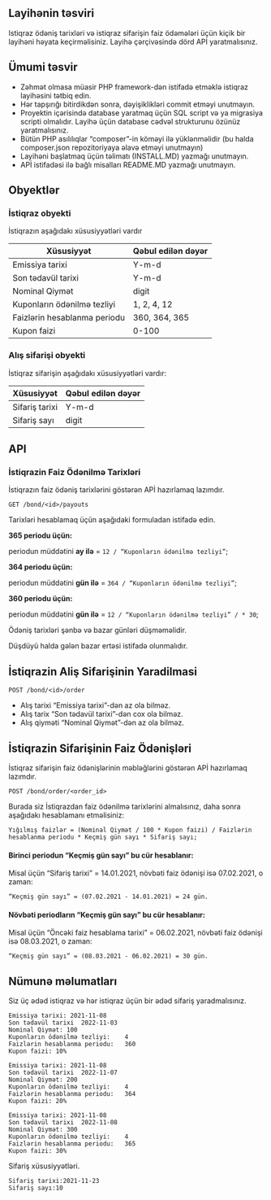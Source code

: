 ## Layihənin təsviri
Istiqraz ödəniş tarixləri və istiqraz sifarişin faiz ödəmələri üçün kiçik bir layihəni həyata keçirməlisiniz. Layihə çərçivəsində dörd APİ yaratmalısınız.

## Ümumi təsvir
- Zəhmət olmasa müasir PHP framework-dən istifadə etməklə istiqraz layihəsini tətbiq edin.
- Hər tapşırığı bitirdikdən sonra, dəyişiklikləri commit etməyi unutmayın.
- Proyektin içərisində database yaratmaq üçün SQL script və ya migrasiya scripti olmalıdır. Layihə üçün database cədvəl strukturunu özünüz yaratmalısınız.
- Bütün PHP asılılıqlar “composer”-in köməyi ilə yüklənməlidir (bu halda composer.json repozitoriyaya əlavə etməyi unutmayın)
- Layihəni başlatmaq üçün təlimatı (INSTALL.MD) yazmağı unutmayın.
- APİ istifadəsi ilə bağlı misalları README.MD yazmağı unutmayın.


## Obyektlər
### İstiqraz obyekti
İstiqrazın aşağıdakı xüsusiyyətləri vardır

Xüsusiyyət | Qəbul edilən dəyər
-- | --
Emissiya tarixi | Y-m-d
Son tədavül tarixi | Y-m-d
Nominal Qiymət | digit
Kuponların ödənilmə tezliyi | 1, 2, 4, 12
Faizlərin hesablanma periodu | 360, 364, 365
Kupon faizi | 0-100

### Alış sifarişi obyekti
İstiqraz sifarişin aşağıdakı xüsusiyyətləri vardır: 

Xüsusiyyət | Qəbul edilən dəyər
-- | --
Sifariş tarixi | Y-m-d
Sifariş sayı | digit

## API
 
### İstiqrazin Faiz Ödənilmə Tarixləri
İstiqrazın faiz ödəniş tarixlərini göstərən APİ hazırlamaq lazımdır.

`GET /bond/<id>/payouts`

Tarixləri hesablamaq üçün aşağıdaki formuladan istifadə edin.

**365 periodu üçün:**

periodun müddətini **ay ilə** = `12 / “Kuponların ödənilmə tezliyi”`;

**364 periodu üçün:**

periodun müddətini **gün ilə** = `364 / “Kuponların ödənilmə tezliyi”`;

**360 periodu üçün:**

periodun müddətini **gün ilə** = `12 / “Kuponların ödənilmə tezliyi” / * 30`;

Ödəniş tarixləri şənbə və bazar günləri düşməməlidir. 

Düşdüyü halda gələn bazar ertəsi istifadə olunmalıdır.

## İstiqrazin Aliş Sifarişinin Yaradilmasi

`POST /bond/<id>/order`

- Alış tarixi “Emissiya tarixi”-dən  az ola bilməz.
- Alış tarix “Son tədavül tarixi”-dən cox ola bilməz.
- Alış qiyməti “Nominal Qiymət”-dən az ola bilməz.

## İstiqrazin Sifarişinin Faiz Ödənişləri
İstiqraz sifarişin faiz ödənişlərinin məbləğlərini göstərən APİ hazırlamaq lazımdır.

`POST /bond/order/<order_id>`

Burada siz İstiqrazdan faiz ödənilmə tarixlərini almalısınız, daha sonra aşağıdakı hesablamanı etməlisiniz: 

`Yığılmış faizlər = (Nominal Qiymət / 100 * Kupon faizi) / Faizlərin hesablanma periodu * Keçmiş gün sayı * Sifariş sayı;`


#### Birinci periodun “Keçmiş gün sayı”  bu cür hesablanır:

Misal üçün “Sifariş tarixi”  = 14.01.2021, növbəti faiz ödənişi isə 07.02.2021, o zaman:

`“Keçmiş gün sayı” = (07.02.2021 - 14.01.2021) = 24 gün.`

#### Növbəti periodların  “Keçmiş gün sayı” bu cür hesablanır:

Misal üçün “Öncəki faiz hesablama tarixi”  = 06.02.2021, növbəti faiz ödənişi isə 08.03.2021, o zaman:

`“Keçmiş gün sayı” = (08.03.2021 - 06.02.2021) = 30 gün.`

## Nümunə məlumatları

Siz üç ədəd istiqraz və hər istiqraz üçün bir ədəd sifariş yaradmalısınız.

```
Emissiya tarixi: 2021-11-08
Son tədavül tarixi	2022-11-03
Nominal Qiymət: 100
Kuponların ödənilmə tezliyi:	4
Faizlərin hesablanma periodu:	360
Kupon faizi: 10%
```

```
Emissiya tarixi: 2021-11-08
Son tədavül tarixi	2022-11-07
Nominal Qiymət: 200
Kuponların ödənilmə tezliyi:	4
Faizlərin hesablanma periodu:	364
Kupon faizi: 20%
```

```
Emissiya tarixi: 2021-11-08
Son tədavül tarixi	2022-11-08
Nominal Qiymət: 300
Kuponların ödənilmə tezliyi:	4
Faizlərin hesablanma periodu:	365
Kupon faizi: 30%
```

Sifariş xüsusiyyətləri.
```
Sifariş tarixi:2021-11-23
Sifariş sayı:10
```


